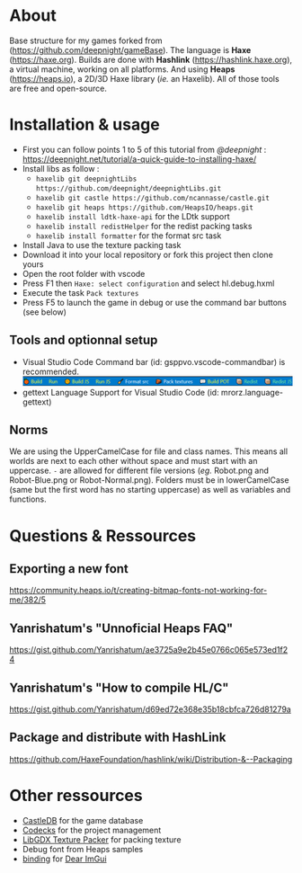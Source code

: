 # About

Base structure for my games forked from (https://github.com/deepnight/gameBase).
The language is **Haxe** (https://haxe.org).
Builds are done with **Hashlink** (https://hashlink.haxe.org), a virtual machine, working on all platforms. 
And using **Heaps** (https://heaps.io), a 2D/3D Haxe library (*ie.* an Haxelib). All of those tools are free and open-source.

# Installation & usage

- First you can follow points 1 to 5 of this tutorial from *@deepnight* : https://deepnight.net/tutorial/a-quick-guide-to-installing-haxe/
- Install libs as follow : 
	- `haxelib git deepnightLibs https://github.com/deepnight/deepnightLibs.git`
	- `haxelib git castle https://github.com/ncannasse/castle.git`
	- `haxelib git heaps https://github.com/HeapsIO/heaps.git`
	- `haxelib install ldtk-haxe-api` for the LDtk support
	- `haxelib install redistHelper` for the redist packing tasks
	- `haxelib install formatter` for the format src task
- Install Java to use the texture packing task
- Download it into your local repository or fork this project then clone yours 
- Open the root folder with vscode
- Press F1 then `Haxe: select configuration` and select hl.debug.hxml
- Execute the task `Pack textures`
- Press F5 to launch the game in debug or use the command bar buttons (see below)

## Tools and optionnal setup

- Visual Studio Code Command bar (id: gsppvo.vscode-commandbar) is recommended.
	![commandbar](screens/commandBar.png)
- gettext Language Support for Visual Studio Code (id: mrorz.language-gettext)

## Norms

We are using the UpperCamelCase for file and class names. This means all worlds are next to each other without space and must start with an uppercase. `-` are allowed for different file versions (*eg.* Robot.png and Robot-Blue.png or Robot-Normal.png).
Folders must be in lowerCamelCase (same but the first word has no starting uppercase) as well as variables and functions.

# Questions & Ressources

## Exporting a new font

https://community.heaps.io/t/creating-bitmap-fonts-not-working-for-me/382/5

## Yanrishatum's "Unnoficial Heaps FAQ"

https://gist.github.com/Yanrishatum/ae3725a9e2b45e0766c065e573ed1f24

## Yanrishatum's "How to compile HL/C"

https://gist.github.com/Yanrishatum/d69ed72e368e35b18cbfca726d81279a


## Package and distribute with HashLink

https://github.com/HaxeFoundation/hashlink/wiki/Distribution-&--Packaging

# Other ressources

- [CastleDB](http://castledb.org/) for the game database
- [Codecks](http://codecks.io/) for the project management
- [LibGDX Texture Packer](https://github.com/libgdx/libgdx/wiki/Texture-packer) for packing texture
- Debug font from Heaps samples
- [binding](https://github.com/haddock7/hlimgui) for [Dear ImGui](https://github.com/ocornut/imgui)